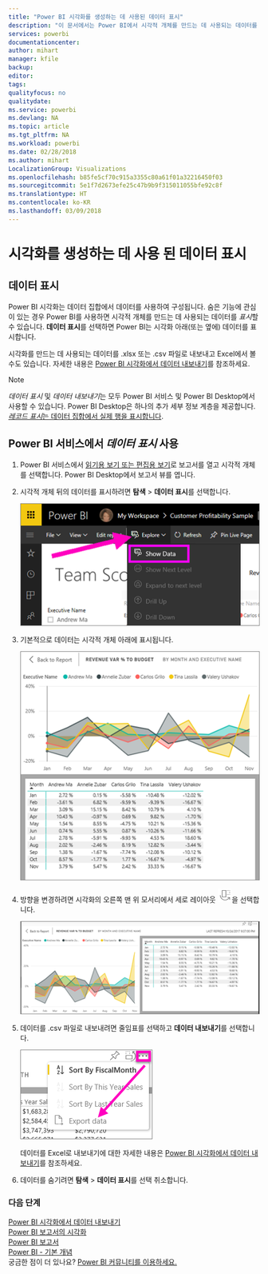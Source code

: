 ```yaml
---
title: "Power BI 시각화를 생성하는 데 사용된 데이터 표시"
description: "이 문서에서는 Power BI에서 시각적 개체를 만드는 데 사용되는 데이터를 보는 방법 및 해당 데이터를 .csv 파일로 내보내는 방법을 설명합니다."
services: powerbi
documentationcenter: 
author: mihart
manager: kfile
backup: 
editor: 
tags: 
qualityfocus: no
qualitydate: 
ms.service: powerbi
ms.devlang: NA
ms.topic: article
ms.tgt_pltfrm: NA
ms.workload: powerbi
ms.date: 02/28/2018
ms.author: mihart
LocalizationGroup: Visualizations
ms.openlocfilehash: b85fe5cf70c915a3355c80a61f01a32216450f03
ms.sourcegitcommit: 5e1f7d2673efe25c47b9b9f315011055bfe92c8f
ms.translationtype: HT
ms.contentlocale: ko-KR
ms.lasthandoff: 03/09/2018
---
```

# <a name="show-the-data-that-was-used-to-create-the-visualization"></a>시각화를 생성하는 데 사용 된 데이터 표시
## <a name="show-data"></a>데이터 표시
Power BI 시각화는 데이터 집합에서 데이터를 사용하여 구성됩니다. 숨은 기능에 관심이 있는 경우 Power BI를 사용하면 시각적 개체를 만드는 데 사용되는 데이터를 *표시*할 수 있습니다. **데이터 표시**를 선택하면 Power BI는 시각화 아래(또는 옆에) 데이터를 표시합니다.

시각화를 만드는 데 사용되는 데이터를 .xlsx 또는 .csv 파일로 내보내고 Excel에서 볼 수도 있습니다. 자세한 내용은 [Power BI 시각화에서 데이터 내보내기](power-bi-visualization-export-data.md)를 참조하세요.

> [!NOTE]
> *데이터 표시* 및 *데이터 내보내기*는 모두 Power BI 서비스 및 Power BI Desktop에서 사용할 수 있습니다. Power BI Desktop은 하나의 추가 세부 정보 계층을 제공합니다. [*레코드 표시*는 데이터 집합에서 실제 행을 표시합니다](desktop-see-data-see-records.md).
> 
> 

## <a name="using-show-data-in-power-bi-service"></a>Power BI 서비스에서 *데이터 표시* 사용
1. Power BI 서비스에서 [읽기용 보기 또는 편집용 보기](service-reading-view-and-editing-view.md)로 보고서를 열고 시각적 개체를 선택합니다.  Power BI Desktop에서 보고서 뷰를 엽니다.
2. 시각적 개체 뒤의 데이터를 표시하려면 **탐색** > **데이터 표시**를 선택합니다.
   
   ![데이터 표시 선택](media/service-reports-show-data/power-bi-show-data.png)
3. 기본적으로 데이터는 시각적 개체 아래에 표시됩니다.
   
   ![시각적 개체 및 데이터 세로 표시](media/service-reports-show-data/power-bi-explore-show-data.png)
4. 방향을 변경하려면 시각화의 오른쪽 맨 위 모서리에서 세로 레이아웃 ![](media/service-reports-show-data/power-bi-vertical-icon-new.png)을 선택합니다.
   
   ![시각적 개체 및 데이터 가로 표시](media/service-reports-show-data/power-bi-explore-show-data2.png)
5. 데이터를 .csv 파일로 내보내려면 줄임표를 선택하고 **데이터 내보내기**를 선택합니다.
   
    ![데이터 내보내기 선택](media/service-reports-show-data/power-bi-export-data-new.png)
   
    데이터를 Excel로 내보내기에 대한 자세한 내용은 [Power BI 시각화에서 데이터 내보내기](power-bi-visualization-export-data.md)를 참조하세요.
6. 데이터를 숨기려면 **탐색** > **데이터 표시**를 선택 취소합니다.

### <a name="next-steps"></a>다음 단계
[Power BI 시각화에서 데이터 내보내기](power-bi-visualization-export-data.md)    
[Power BI 보고서의 시각화](power-bi-report-visualizations.md)    
[Power BI 보고서](service-reports.md)    
[Power BI - 기본 개념](service-basic-concepts.md)    
궁금한 점이 더 있나요? [Power BI 커뮤니티를 이용하세요.](http://community.powerbi.com/)

